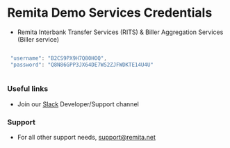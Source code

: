 # Remita Demo Services Credentials

* Remita Interbank Transfer Services (RITS) & Biller Aggregation Services (Biller service) 

```java

 "username": "B2CS9PX9H7Q80HOQ",
 "password": "Q8N86GPP3JX64DE7WS2ZJFWDKTE14U4U"
	
```

### Useful links
* Join our [Slack](http://bit.ly/RemitaDevSlack) Developer/Support channel
    
### Support
- For all other support needs, support@remita.net

